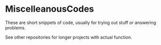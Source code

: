 # MiscelleanousCodes
These are short snippets of code, usually for trying out stuff or answering problems.

See other repositories for longer projects with actual function.
